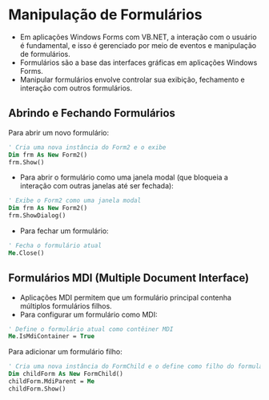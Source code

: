 # Manipulação de Formulários

- Em aplicações Windows Forms com VB.NET, a interação com o usuário é fundamental, e isso é gerenciado por meio de eventos e manipulação de formulários. 
- Formulários são a base das interfaces gráficas em aplicações Windows Forms. 
- Manipular formulários envolve controlar sua exibição, fechamento e interação com outros formulários.

## Abrindo e Fechando Formulários

Para abrir um novo formulário:

~~~vb
' Cria uma nova instância do Form2 e o exibe
Dim frm As New Form2()
frm.Show()
~~~

- Para abrir o formulário como uma janela modal (que bloqueia a interação com outras janelas até ser fechada):

~~~vb
' Exibe o Form2 como uma janela modal
Dim frm As New Form2()
frm.ShowDialog()
~~~

- Para fechar um formulário:

~~~vb
' Fecha o formulário atual
Me.Close()
~~~

## Formulários MDI (Multiple Document Interface)

- Aplicações MDI permitem que um formulário principal contenha múltiplos formulários filhos. 
- Para configurar um formulário como MDI:

~~~vb
' Define o formulário atual como contêiner MDI
Me.IsMdiContainer = True
~~~

Para adicionar um formulário filho:

~~~vb
' Cria uma nova instância do FormChild e o define como filho do formulário MDI
Dim childForm As New FormChild()
childForm.MdiParent = Me
childForm.Show()
~~~